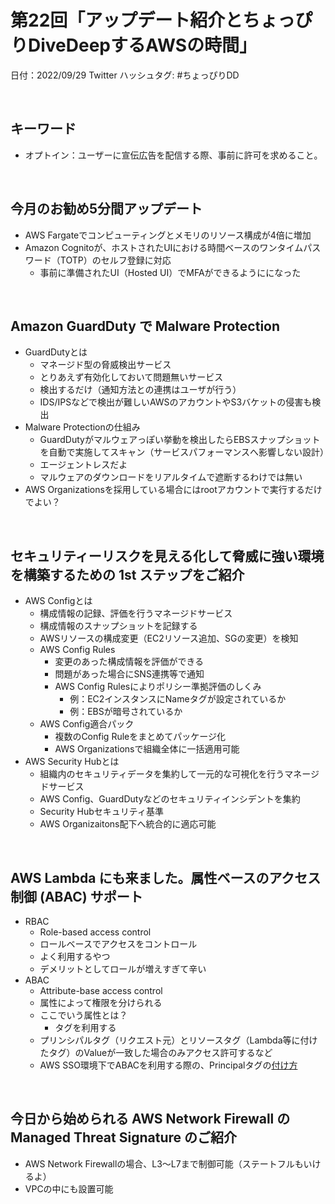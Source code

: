 # 第22回「アップデート紹介とちょっぴりDiveDeepするAWSの時間」

日付：2022/09/29
Twitter ハッシュタグ: #ちょっぴりDD

<br>

## キーワード

- オプトイン：ユーザーに宣伝広告を配信する際、事前に許可を求めること。

<br>

## 今月のお勧め5分間アップデート

- AWS Fargateでコンピューティングとメモリのリソース構成が4倍に増加
- Amazon Cognitoが、ホストされたUIにおける時間ベースのワンタイムパスワード（TOTP）のセルフ登録に対応
  - 事前に準備されたUI（Hosted UI）でMFAができるようにになった

<br>

## Amazon GuardDuty で Malware Protection

- GuardDutyとは
  - マネージド型の脅威検出サービス
  - とりあえず有効化しておいて問題無いサービス
  - 検出するだけ（通知方法との連携はユーザが行う）
  - IDS/IPSなどで検出が難しいAWSのアカウントやS3バケットの侵害も検出
- Malware Protectionの仕組み
  - GuardDutyがマルウェアっぽい挙動を検出したらEBSスナップショットを自動で実施してスキャン（サービスパフォーマンスへ影響しない設計）
  - エージェントレスだよ
  - マルウェアのダウンロードをリアルタイムで遮断するわけでは無い
- AWS Organizationsを採用している場合にはrootアカウントで実行するだけでよい？

<br>

## セキュリティーリスクを見える化して脅威に強い環境を構築するための 1st ステップをご紹介

- AWS Configとは
  - 構成情報の記録、評価を行うマネージドサービス
  - 構成情報のスナップショットを記録する
  - AWSリソースの構成変更（EC2リソース追加、SGの変更）を検知
  - AWS Config Rules
    - 変更のあった構成情報を評価ができる
    - 問題があった場合にSNS連携等で通知
    - AWS Config Rulesによりポリシー準拠評価のしくみ
      - 例：EC2インスタンスにNameタグが設定されているか
      - 例：EBSが暗号されているか
  - AWS Config適合パック
    - 複数のConfig Ruleをまとめてパッケージ化
    - AWS Organizationsで組織全体に一括適用可能
- AWS Security Hubとは
  - 組織内のセキュリティデータを集約して一元的な可視化を行うマネージドサービス
  - AWS Config、GuardDutyなどのセキュリティインシデントを集約
  - Security Hubセキュリティ基準
  - AWS Organizaitons配下へ統合的に適応可能

<br>

## AWS Lambda にも来ました。属性ベースのアクセス制御 (ABAC) サポート

- RBAC
  - Role-based access control
  - ロールベースでアクセスをコントロール
  - よく利用するやつ
  - デメリットとしてロールが増えすぎて辛い
- ABAC
  - Attribute-base access control
  - 属性によって権限を分けられる
  - ここでいう属性とは？
    - タグを利用する
  - プリンシパルタグ（リクエスト元）とリソースタグ（Lambda等に付けたタグ）のValueが一致した場合のみアクセス許可するなど
  - AWS SSO環境下でABACを利用する際の、Principalタグの[付け方](https://aws.amazon.com/jp/blogs/news/new-attributes-based-access-control-with-aws-single-sign-on/)

<br>

## 今日から始められる AWS Network Firewall の Managed Threat Signature のご紹介

- AWS Network Firewallの場合、L3〜L7まで制御可能（ステートフルもいけるよ）
- VPCの中にも設置可能